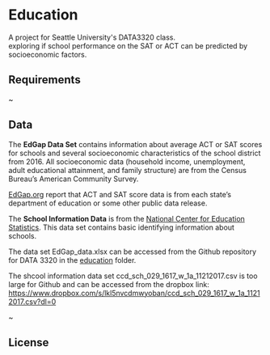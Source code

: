 # Education
A project for Seattle University's DATA3320 class. <br>
exploring if school performance on the SAT or ACT can be predicted by socioeconomic factors.

## Requirements

~




## Data

  The **EdGap Data Set** contains information about average ACT or SAT scores for schools and several socioeconomic characteristics of the school district from 2016. All socioeconomic data (household income, unemployment, adult educational attainment, and family structure) are from the Census Bureau’s American Community Survey.

[EdGap.org](https://www.edgap.org/#5/37.875/-96.987) report that ACT and SAT score data is from each state’s department of education or some other public data release. 

  The **School Information Data** is from the [National Center for Education Statistics](https://nces.ed.gov/ccd/pubschuniv.asp). This data set contains basic identifying information about schools.

The data set EdGap_data.xlsx can be accessed from the Github repository for DATA 3320 in the [education](https://github.com/brian-fischer/DATA-3320/tree/main/education) folder. 

The shcool information data set ccd_sch_029_1617_w_1a_11212017.csv is too large for Github and can be accessed from the dropbox link:
https://www.dropbox.com/s/lkl5nvcdmwyoban/ccd_sch_029_1617_w_1a_11212017.csv?dl=0


~

## License




